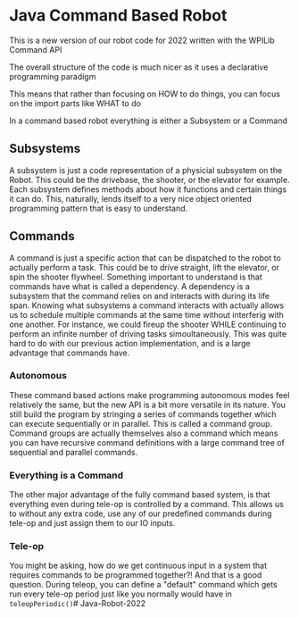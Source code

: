 # Java Command Based Robot

This is a new version of our robot code for 2022 written with the WPILib Command API

The overall structure of the code is much nicer as it uses a declarative programming paradigm

This means that rather than focusing on HOW to do things, you can focus on the import parts like WHAT to do

In a command based robot everything is either a Subsystem or a Command

## Subsystems

A subsystem is just a code representation of a physicial subsystem on the Robot. This could be the drivebase, the shooter, or the elevator for example. Each subsystem defines methods about how it functions and certain things it can do. This, naturally, lends itself to a very nice object oriented programming pattern that is easy to understand.

## Commands

A command is just a specific action that can be dispatched to the robot to actually perform a task. This could be to drive straight, lift the elevator, or spin the shooter flywheel. Something important to understand is that commands have what is called a dependency. A dependency is a subsystem that the command relies on and interacts with during its life span. Knowing what subsystems a command interacts with actually allows us to schedule multiple commands at the same time without interferig with one another. For instance, we could fireup the shooter WHILE continuing to perform an infinite number of driving tasks simoultaneously. This was quite hard to do with our previous action implementation, and is a large advantage that commands have.

### Autonomous

These command based actions make programming autonomous modes feel relatively the same, but the new API is a bit more versatile in its nature. You still build the program by stringing a series of commands together which can execute sequentially or in parallel. This is called a command group. Command groups are actually themselves also a command which means you can have recursive command definitions with a large command tree of sequential and parallel commands.

### Everything is a Command

The other major advantage of the fully command based system, is that everything even during tele-op is controlled by a command. This allows us to without any extra code, use any of our predefined commands during tele-op and just assign them to our IO inputs.

### Tele-op

You might be asking, how do we get continuous input in a system that requires commands to be programmed together?! And that is a good question. During teleop, you can define a "default" command which gets run every tele-op period just like you normally would have in `teleopPeriodic()`#   J a v a - R o b o t - 2 0 2 2  
 